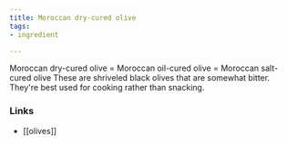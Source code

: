 ```yaml
---
title: Moroccan dry-cured olive
tags:
- ingredient

---
```

Moroccan dry-cured olive = Moroccan oil-cured olive = Moroccan salt-cured olive These are shriveled black olives that are somewhat bitter. They're best used for cooking rather than snacking.

### Links

* [[olives]]
